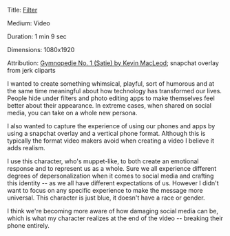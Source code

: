 


Title: [Filter](https://youtu.be/lahen8aRDSU)

Medium: Video

Duration: 1 min 9 sec

Dimensions: 1080x1920

Attribution: [Gymnopedie No. 1 (Satie) by Kevin MacLeod](http://freemusicarchive.org/music/Kevin_MacLeod/Classical_Sampler/Gymnopedie_No_1); snapchat overlay from jerk cliparts





I wanted to create something whimsical, playful, sort of humorous and at the same time meaningful about how technology has transformed our lives. People  hide under filters and photo editing apps to make themselves feel better about their appearance. In extreme cases, when shared on social media, you can take on a whole new persona.

I also wanted to capture the experience of using our phones and apps by using a snapchat overlay and a vertical phone format. Although this is typically the format video makers avoid when creating a video I believe it adds realism.

I use this character, who's muppet-like, to both create an emotional response and to represent us as a whole. Sure we all experience different degrees of depersonalization when it comes to social media and crafting this identity -- as we all have different expectations of us. However I didn't want to focus on any specific experience to make the message more universal. This character is just blue, it doesn't have a race or gender.

I think we're becoming more aware of how damaging social media can be, which is what my character realizes at the end of the video -- breaking their phone entirely.
